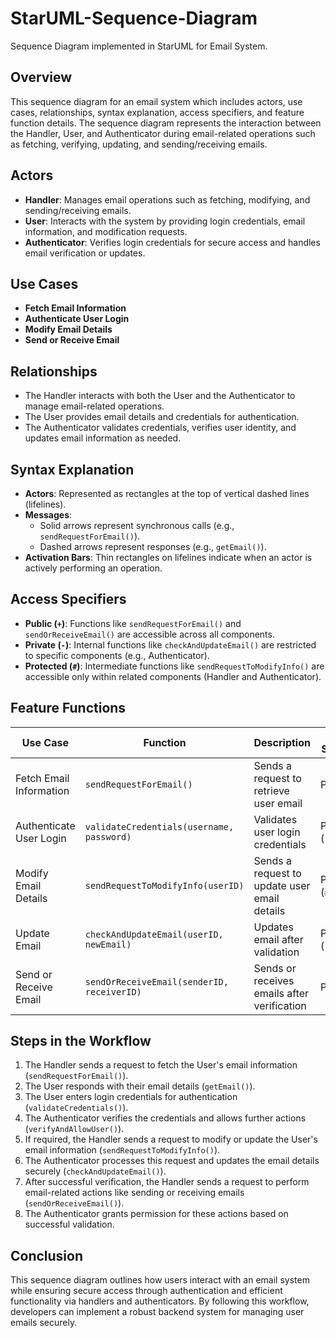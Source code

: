 # StarUML-Sequence-Diagram
Sequence Diagram implemented in StarUML for Email System.

## Overview
This sequence diagram for an email system which includes actors, use cases, relationships, syntax explanation, access specifiers, and feature function details. The sequence diagram represents the interaction between the Handler, User, and Authenticator during email-related operations such as fetching, verifying, updating, and sending/receiving emails.

## Actors
- **Handler**: Manages email operations such as fetching, modifying, and sending/receiving emails.
- **User**: Interacts with the system by providing login credentials, email information, and modification requests.
- **Authenticator**: Verifies login credentials for secure access and handles email verification or updates.

## Use Cases
- **Fetch Email Information**
- **Authenticate User Login**
- **Modify Email Details**
- **Send or Receive Email**

## Relationships
- The Handler interacts with both the User and the Authenticator to manage email-related operations.
- The User provides email details and credentials for authentication.
- The Authenticator validates credentials, verifies user identity, and updates email information as needed.

## Syntax Explanation
- **Actors**: Represented as rectangles at the top of vertical dashed lines (lifelines).
- **Messages**:
  - Solid arrows represent synchronous calls (e.g., `sendRequestForEmail()`).
  - Dashed arrows represent responses (e.g., `getEmail()`).
- **Activation Bars**: Thin rectangles on lifelines indicate when an actor is actively performing an operation.

## Access Specifiers
- **Public (`+`)**: Functions like `sendRequestForEmail()` and `sendOrReceiveEmail()` are accessible across all components.
- **Private (`-`)**: Internal functions like `checkAndUpdateEmail()` are restricted to specific components (e.g., Authenticator).
- **Protected (`#`)**: Intermediate functions like `sendRequestToModifyInfo()` are accessible only within related components (Handler and Authenticator).

## Feature Functions
| Use Case               | Function                                | Description                                     | Access Specifier |
|------------------------|----------------------------------------|-------------------------------------------------|------------------|
| Fetch Email Information | `sendRequestForEmail()`               | Sends a request to retrieve user email         | Public (`+`)     |
| Authenticate User Login | `validateCredentials(username, password)` | Validates user login credentials             | Private (`-`)    |
| Modify Email Details   | `sendRequestToModifyInfo(userID)`     | Sends a request to update user email details   | Protected (`#`)  |
| Update Email           | `checkAndUpdateEmail(userID, newEmail)` | Updates email after validation               | Private (`-`)    |
| Send or Receive Email  | `sendOrReceiveEmail(senderID, receiverID)` | Sends or receives emails after verification | Public (`+`)     |

## Steps in the Workflow
1. The Handler sends a request to fetch the User's email information (`sendRequestForEmail()`).
2. The User responds with their email details (`getEmail()`).
3. The User enters login credentials for authentication (`validateCredentials()`).
4. The Authenticator verifies the credentials and allows further actions (`verifyAndAllowUser()`).
5. If required, the Handler sends a request to modify or update the User's email information (`sendRequestToModifyInfo()`).
6. The Authenticator processes this request and updates the email details securely (`checkAndUpdateEmail()`).
7. After successful verification, the Handler sends a request to perform email-related actions like sending or receiving emails (`sendOrReceiveEmail()`).
8. The Authenticator grants permission for these actions based on successful validation.

## Conclusion
This sequence diagram outlines how users interact with an email system while ensuring secure access through authentication and efficient functionality via handlers and authenticators. By following this workflow, developers can implement a robust backend system for managing user emails securely.
